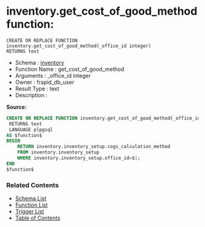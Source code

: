 # inventory.get_cost_of_good_method function:

```plpgsql
CREATE OR REPLACE FUNCTION inventory.get_cost_of_good_method(_office_id integer)
RETURNS text
```
* Schema : [inventory](../../schemas/inventory.md)
* Function Name : get_cost_of_good_method
* Arguments : _office_id integer
* Owner : frapid_db_user
* Result Type : text
* Description : 


**Source:**
```sql
CREATE OR REPLACE FUNCTION inventory.get_cost_of_good_method(_office_id integer)
 RETURNS text
 LANGUAGE plpgsql
AS $function$
BEGIN
    RETURN inventory.inventory_setup.cogs_calculation_method
    FROM inventory.inventory_setup
    WHERE inventory.inventory_setup.office_id=$1;
END
$function$

```

### Related Contents
* [Schema List](../../schemas.md)
* [Function List](../../functions.md)
* [Trigger List](../../triggers.md)
* [Table of Contents](../../README.md)


